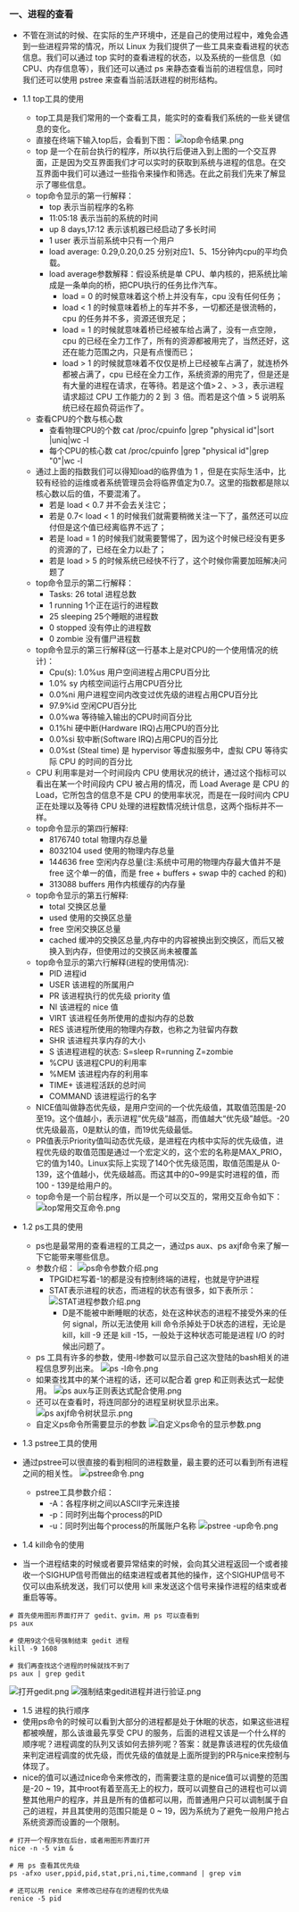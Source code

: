 ### 一、进程的查看
- 不管在测试的时候、在实际的生产环境中，还是自己的使用过程中，难免会遇到一些进程异常的情况，所以 Linux 为我们提供了一些工具来查看进程的状态信息。我们可以通过 top 实时的查看进程的状态，以及系统的一些信息（如 CPU、内存信息等），我们还可以通过 ps 来静态查看当前的进程信息，同时我们还可以使用 pstree 来查看当前活跃进程的树形结构。
- 1.1 top工具的使用
    - top工具是我们常用的一个查看工具，能实时的查看我们系统的一些关键信息的变化。
    - 直接在终端下输入top后，会看到下图：
    ![top命令结果.png](https://upload-images.jianshu.io/upload_images/13407176-788b17fb17df6198.png?imageMogr2/auto-orient/strip%7CimageView2/2/w/1240)
    - top 是一个在前台执行的程序，所以执行后便进入到上图的一个交互界面，正是因为交互界面我们才可以实时的获取到系统与进程的信息。在交互界面中我们可以通过一些指令来操作和筛选。在此之前我们先来了解显示了哪些信息。
    - top命令显示的第一行解释：
        - top	表示当前程序的名称
        - 11:05:18	表示当前的系统的时间
        - up 8 days,17:12	表示该机器已经启动了多长时间
        - 1 user	表示当前系统中只有一个用户
        - load average: 0.29,0.20,0.25	分别对应1、5、15分钟内cpu的平均负载。
        - load average参数解释：假设系统是单 CPU、单内核的，把系统比喻成是一条单向的桥，把CPU执行的任务比作汽车。
            - load = 0 的时候意味着这个桥上并没有车，cpu 没有任何任务；
            - load < 1 的时候意味着桥上的车并不多，一切都还是很流畅的，cpu 的任务并不多，资源还很充足；
            - load = 1 的时候就意味着桥已经被车给占满了，没有一点空隙，cpu 的已经在全力工作了，所有的资源都被用完了，当然还好，这还在能力范围之内，只是有点慢而已；
            - load > 1 的时候就意味着不仅仅是桥上已经被车占满了，就连桥外都被占满了，cpu 已经在全力工作，系统资源的用完了，但是还是有大量的进程在请求，在等待。若是这个值>２、>３，表示进程请求超过 CPU 工作能力的 2 到 ３ 倍。而若是这个值 > 5 说明系统已经在超负荷运作了。
    - 查看CPU的个数与核心数
        - 查看物理CPU的个数
            cat /proc/cpuinfo |grep "physical id"|sort |uniq|wc -l
        - 每个CPU的核心数
            cat /proc/cpuinfo |grep "physical id"|grep "0"|wc -l
    - 通过上面的指数我们可以得知load的临界值为 1 ，但是在实际生活中，比较有经验的运维或者系统管理员会将临界值定为0.7。这里的指数都是除以核心数以后的值，不要混淆了。
        - 若是 load < 0.7 并不会去关注它；
        - 若是 0.7< load < 1 的时候我们就需要稍微关注一下了，虽然还可以应付但是这个值已经离临界不远了；
        - 若是 load = 1 的时候我们就需要警惕了，因为这个时候已经没有更多的资源的了，已经在全力以赴了；
        - 若是 load > 5 的时候系统已经快不行了，这个时候你需要加班解决问题了
    - top命令显示的第二行解释：
        - Tasks: 26 total	进程总数
        - 1 running	1个正在运行的进程数
        - 25 sleeping	25个睡眠的进程数
        - 0 stopped	没有停止的进程数
        - 0 zombie	没有僵尸进程数
    - top命令显示的第三行解释(这一行基本上是对CPU的一个使用情况的统计)：
        - Cpu(s): 1.0%us	用户空间进程占用CPU百分比
        - 1.0% sy	内核空间运行占用CPU百分比
        - 0.0%ni	用户进程空间内改变过优先级的进程占用CPU百分比
        - 97.9%id	空闲CPU百分比
        - 0.0%wa	等待输入输出的CPU时间百分比
        - 0.1%hi	硬中断(Hardware IRQ)占用CPU的百分比
        - 0.0%si	软中断(Software IRQ)占用CPU的百分比
        - 0.0%st	(Steal time) 是 hypervisor 等虚拟服务中，虚拟 CPU 等待实际 CPU 的时间的百分比
    - CPU 利用率是对一个时间段内 CPU 使用状况的统计，通过这个指标可以看出在某一个时间段内 CPU 被占用的情况，而 Load Average 是 CPU 的 Load，它所包含的信息不是 CPU 的使用率状况，而是在一段时间内 CPU 正在处理以及等待 CPU 处理的进程数情况统计信息，这两个指标并不一样。
    - top命令显示的第四行解释:
        - 8176740 total	物理内存总量
        - 8032104 used	使用的物理内存总量
        - 144636 free	空闲内存总量(注:系统中可用的物理内存最大值并不是 free 这个单一的值，而是 free + buffers + swap 中的 cached 的和)
        - 313088 buffers	用作内核缓存的内存量
    - top命令显示的第五行解释:
        - total	交换区总量
        - used	使用的交换区总量
        - free	空闲交换区总量
        - cached	缓冲的交换区总量,内存中的内容被换出到交换区，而后又被换入到内存，但使用过的交换区尚未被覆盖
    - top命令显示的第六行解释(进程的使用情况):
        - PID	    进程id
        - USER	    该进程的所属用户
        - PR	    该进程执行的优先级 priority 值
        - NI	    该进程的 nice 值
        - VIRT	    该进程任务所使用的虚拟内存的总数
        - RES	    该进程所使用的物理内存数，也称之为驻留内存数
        - SHR	    该进程共享内存的大小
        - S	        该进程进程的状态: S=sleep R=running Z=zombie
        - %CPU	    该进程CPU的利用率
        - %MEM	    该进程内存的利用率
        - TIME+	    该进程活跃的总时间
        - COMMAND	该进程运行的名字
    - NICE值叫做静态优先级，是用户空间的一个优先级值，其取值范围是-20至19。这个值越小，表示进程”优先级”越高，而值越大“优先级”越低。-20优先级最高，0是默认的值，而19优先级最低。
    - PR值表示Priority值叫动态优先级，是进程在内核中实际的优先级值，进程优先级的取值范围是通过一个宏定义的，这个宏的名称是MAX_PRIO，它的值为140。Linux实际上实现了140个优先级范围，取值范围是从 0-139，这个值越小，优先级越高。而这其中的0~99是实时进程的值，而100 - 139是给用户的。
    -  top命令是一个前台程序，所以是一个可以交互的，常用交互命令如下：
![top常用交互命令.png](https://upload-images.jianshu.io/upload_images/13407176-e8e66f01cb0e63d4.png?imageMogr2/auto-orient/strip%7CimageView2/2/w/1240)
- 1.2 ps工具的使用
    - ps也是最常用的查看进程的工具之一，通过ps aux、ps axjf命令来了解一下它能带来哪些信息。
    - 参数介绍：
        ![ps命令参数介绍.png](https://upload-images.jianshu.io/upload_images/13407176-348fce4a88bff0cd.png?imageMogr2/auto-orient/strip%7CimageView2/2/w/1240)
        - TPGID栏写着-1的都是没有控制终端的进程，也就是守护进程
        - STAT表示进程的状态，而进程的状态有很多，如下表所示：
    ![STAT进程参数介绍.png](https://upload-images.jianshu.io/upload_images/13407176-ea3bfd8c7e5dafe8.png?imageMogr2/auto-orient/strip%7CimageView2/2/w/1240)
            - D是不能被中断睡眠的状态，处在这种状态的进程不接受外来的任何 signal，所以无法使用 kill 命令杀掉处于D状态的进程，无论是 kill，kill -9 还是 kill -15，一般处于这种状态可能是进程 I/O 的时候出问题了。
    - ps 工具有许多的参数，使用-l参数可以显示自己这次登陆的bash相关的进程信息罗列出来。
     ![ps -l命令.png](https://upload-images.jianshu.io/upload_images/13407176-9595bd8ff24f049b.png?imageMogr2/auto-orient/strip%7CimageView2/2/w/1240)
    - 如果查找其中的某个进程的话，还可以配合着 grep 和正则表达式一起使用。
    ![ps aux与正则表达式配合使用.png](https://upload-images.jianshu.io/upload_images/13407176-c31df0e61afdca70.png?imageMogr2/auto-orient/strip%7CimageView2/2/w/1240)
    - 还可以在查看时，将连同部分的进程呈树状显示出来。
    ![ps axjf命令树状显示.png](https://upload-images.jianshu.io/upload_images/13407176-b5b50d0887a5e00f.png?imageMogr2/auto-orient/strip%7CimageView2/2/w/1240)
    -  自定义ps命令所需要显示的参数
    ![自定义ps命令的显示参数.png](https://upload-images.jianshu.io/upload_images/13407176-f801365ecd1b6280.png?imageMogr2/auto-orient/strip%7CimageView2/2/w/1240)

- 1.3 pstree工具的使用
- 通过pstree可以很直接的看到相同的进程数量，最主要的还可以看到所有进程之间的相关性。
![pstree命令.png](https://upload-images.jianshu.io/upload_images/13407176-854a68899094a399.png?imageMogr2/auto-orient/strip%7CimageView2/2/w/1240)
    - pstree工具参数介绍：
        - -A：各程序树之间以ASCII字元来连接
        - -p：同时列出每个process的PID
        - -u：同时列出每个process的所属账户名称
![pstree -up命令.png](https://upload-images.jianshu.io/upload_images/13407176-3e70f8d6c33f4759.png?imageMogr2/auto-orient/strip%7CimageView2/2/w/1240)
- 1.4 kill命令的使用
- 当一个进程结束的时候或者要异常结束的时候，会向其父进程返回一个或者接收一个SIGHUP信号而做出的结束进程或者其他的操作，这个SIGHUP信号不仅可以由系统发送，我们可以使用 kill 来发送这个信号来操作进程的结束或者重启等等。
```
# 首先使用图形界面打开了 gedit、gvim，用 ps 可以查看到
ps aux

# 使用9这个信号强制结束 gedit 进程
kill -9 1608

# 我们再查找这个进程的时候就找不到了
ps aux | grep gedit 
```
![打开gedit.png](https://upload-images.jianshu.io/upload_images/13407176-b6d1c52c018fde01.png?imageMogr2/auto-orient/strip%7CimageView2/2/w/1240)
![强制结束gedit进程并进行验证.png](https://upload-images.jianshu.io/upload_images/13407176-110cabe8428cef8c.png?imageMogr2/auto-orient/strip%7CimageView2/2/w/1240)
- 1.5 进程的执行顺序
- 使用ps命令的时候可以看到大部分的进程都是处于休眠的状态，如果这些进程都被唤醒，那么该谁最先享受 CPU 的服务，后面的进程又该是一个什么样的顺序呢？进程调度的队列又该如何去排列呢？答案：就是靠该进程的优先级值来判定进程调度的优先级，而优先级的值就是上面所提到的PR与nice来控制与体现了。
- nice的值可以通过nice命令来修改的，而需要注意的是nice值可以调整的范围是-20 ~ 19，其中root有着至高无上的权力，既可以调整自己的进程也可以调整其他用户的程序，并且是所有的值都可以用，而普通用户只可以调制属于自己的进程，并且其使用的范围只能是 0 ~ 19，因为系统为了避免一般用户抢占系统资源而设置的一个限制。
```
# 打开一个程序放在后台，或者用图形界面打开
nice -n -5 vim &

# 用 ps 查看其优先级
ps -afxo user,ppid,pid,stat,pri,ni,time,command | grep vim

# 还可以用 renice 来修改已经存在的进程的优先级
renice -5 pid
```

    
